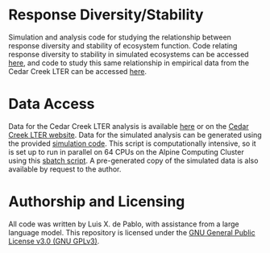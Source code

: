 # Response Diversity/Stability
Simulation and analysis code for studying the relationship between response diversity and stability of ecosystem function. Code relating response diversity to stability in simulated ecosystems can be accessed [here](https://github.com/lxdepablo/response_diversity/blob/main/code/rd_analysis.R), and code to study this same relationship in empirical data from the Cedar Creek LTER can be accessed [here](https://github.com/lxdepablo/response_diversity/blob/main/code/cc_analysis.R).

# Data Access
Data for the Cedar Creek LTER analysis is available [here](https://drive.google.com/drive/folders/1hzzEOYPQBuKaX8O1fMiJQCU_BNPjVkbe?usp=sharing) or on the [Cedar Creek LTER website](https://cedarcreek.umn.edu/research/data).
Data for the simulated analysis can be generated using the provided [simulation code](https://github.com/lxdepablo/response_diversity/blob/main/code/generate_data.R). This script is computationally intensive, so it is set up to run in parallel on 64 CPUs on the Alpine Computing Cluster using this [sbatch script](https://github.com/lxdepablo/response_diversity/blob/main/code/generate_data_sbatch.sh). A pre-generated copy of the simulated data is also available by request to the author.

# Authorship and Licensing
All code was written by Luis X. de Pablo, with assistance from a large language model. This repository is licensed under the [GNU General Public License v3.0 (GNU GPLv3)](https://github.com/lxdepablo/response_diversity/blob/main/LICENSE).

